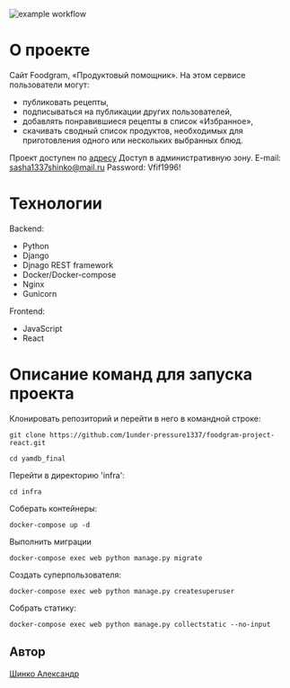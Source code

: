 ![example workflow](https://github.com/1under-pressure1337/foodgram-project-react/actions/workflows/main.yml/badge.svg)
# О проекте

Cайт Foodgram, «Продуктовый помощник». На этом сервисе пользователи могут:
* публиковать рецепты,
* подписываться на публикации других пользователей,
* добавлять понравившиеся рецепты в список «Избранное»,
* скачивать сводный список продуктов, необходимых для приготовления одного или нескольких выбранных блюд. 

Проект доступен по [адресу](http://51.250.20.80/)
Доступ в административную зону.
E-mail: sasha1337shinko@mail.ru
Password: Vfif1996!

# Технологии

Backend:

* Python
* Django
* Djnago REST framework
* Docker/Docker-compose
* Nginx
* Gunicorn

Frontend:

* JavaScript
* React

# Описание команд для запуска проекта


Клонировать репозиторий и перейти в него в командной строке:

```
git clone https://github.com/1under-pressure1337/foodgram-project-react.git
```

```
cd yamdb_final
```
Перейти в директорию 'infra':

```
cd infra
```

Соберать контейнеры:

```
docker-compose up -d
```

Выполнить миграции

```
docker-compose exec web python manage.py migrate
```

Создать суперпользователя:

```
docker-compose exec web python manage.py createsuperuser
```

Собрать статику:

```
docker-compose exec web python manage.py collectstatic --no-input
```


## Автор

[Шинко Александр](https://github.com/1under-pressure1337)
